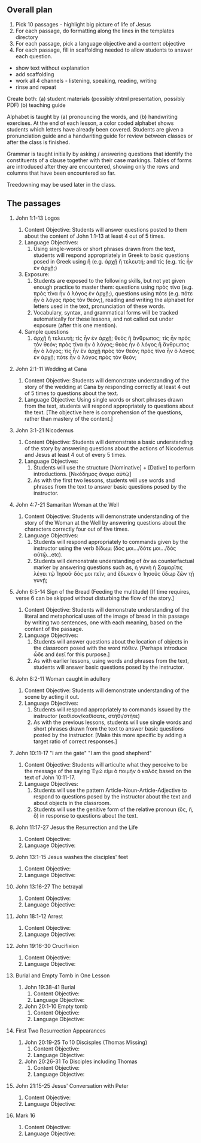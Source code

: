 ## Overall plan

1. Pick 10 passages - highlight big picture of life of Jesus
2. For each passage, do formatting along the lines in the templates directory
3. For each passage, pick a language objective and a content objective
4. For each passage, fill in scaffolding needed to allow students to answer each question. 
  - show text without explanation
  - add scaffolding 
  - work all 4 channels - listening, speaking, reading, writing
  - rinse and repeat

Create both:  (a) student materials (possibly xhtml presentation, possibly PDF)
(b) teaching guide

Alphabet is taught by (a) pronouncing the words, and (b) handwriting exercises.  At the end of each lesson, a color coded alphabet shows students which letters have already been covered.  Students are given a pronunciation guide and a handwriting guide for review between classes or after the class is finished.

Grammar is taught initially by asking / answering questions that identify the constituents of a clause together with their case markings. Tables of forms are introduced after they are encountered, showing only the rows and columns that have been encountered so far.

Treedowning may be used later in the class.

## The passages

1. John 1:1-13 Logos
    1. Content Objective: Students will answer questions posted to them about the content of John 1:1-13 at least 4 out of 5 times.
    1. Language Objectives: 
        1. Using single-words or short phrases drawn from the text, students will respond appropriately in Greek to basic questions posed in Greek using ἢ (e.g. ἀρχῇ ἢ τελευτή; and τίς (e.g. τίς ἦν ἐν ἀρχῇ;)
    1. Exposure:
        1. Students are exposed to the following skills, but not yet given enough practice to master them: questions using πρὸς τίνα (e.g. πρὸς τίνα ἦν ὁ λόγος ἐν ἀρχῇ;), questions using πότε (e.g. πότε ἦν ὁ λόγος πρὸς τὸν θεόν;), reading and writing the alphabet for letters used in the text, pronunciation of these words.
        1. Vocabulary, syntax, and grammatical forms will be tracked automatically for these lessons, and not called out under exposure (after this one mention).
    1. Sample questions
        1. ἀρχῇ ἢ τελευτή; τίς ἦν ἐν ἀρχῇ; θεὸς ἢ ἄνθρωπος; τίς ἦν πρὸς τὸν θεόν; πρὸς τίνα ἦν ὁ λόγος; θεὸς ἦν ὁ λόγος ἢ ἄνθρωπος ἦν ὁ λόγος; τίς ἦν ἐν ἀρχῇ πρὸς τὸν θεόν; πρὸς τίνα ἦν ὁ λόγος ἐν ἀρχῇ; πότε ἦν ὁ λόγος πρὸς τὸν θεόν;

1. John 2:1-11 Wedding at Cana
    1. Content Objective: Students will demonstrate understanding of the story of the wedding at Cana by responding correctly at least 4 out of 5 times to questions about the text.
    1. Language Objective: Using single words or short phrases drawn from the text, students will respond appropriately to questions about the text. [The objective here is comprehension of the questions, rather than mastery of the content.]
1. John 3:1-21 Nicodemus
    1. Content Objective: Students will demonstrate a basic understanding of the story by answering questions about the actions of Nicodemus and Jesus at least 4 out of every 5 times.
    1. Language Objectives: 
        1. Students will use the structure [Nominative] + [Dative] to perform introductions. [Νικόδημος ὄνομα αὐτῷ]
        1. As with the first two lessons, students will use words and phrases from the text to answer basic questions posed by the instructor.
1. John 4:7-21 Samaritan Woman at the Well
    1. Content Objective: Students will demonstrate understanding of the story of the Woman at the Well by answering questions about the characters correctly four out of five times.
    1. Language Objectives:
        1. Students will respond appropriately to commands given by the instructor using the verb δίδωμι (δός μοι.../δότε μοι.../δός αύτῷ...etc).
        1. Students will demonstrate understanding of ἂν as counterfactual marker by answering questions such as, ἡ γυνὴ ἡ Σαμαρῖτις λέγει τῷ Ἰησοῦ· δός μοι πεῖν; and ἔδωκεν ὁ Ἰησοῦς ὕδωρ ζῶν τῇ γυνῇ;
1. John 6:5-14 Sign of the Bread (Feeding the multitude) [If time requires, verse 6 can be skipped without disturbing the flow of the story.]
    1. Content Objective: Students will demonstrate understanding of the literal and metaphorical uses of the image of bread in this passage by writing two sentences, one with each meaning, based on the content of the passage.
    1. Language Objectives: 
        1. Students will answer questions about the location of objects in the classroom posed with the word πόθεν. [Perhaps introduce ὧδε and ἐκεῖ for this purpose.]
        1. As with earlier lessons, using words and phrases from the text, students will answer basic questions posed by the instructor.
1. John 8:2-11 Woman caught in adultery
    1. Content Objective: Students will demonstrate understanding of the scene by acting it out.
    1. Language Objectives:  
        1. Students will respond appropriately to commands issued by the instructor (καθίσον/καθίσατε, στῆθι/στῆτε)
        1. As with the previous lessons, students will use single words and short phrases drawn from the text to answer basic questions posted by the instructor. [Make this more specific by adding a target ratio of correct responses.]
1. John 10:11-17 "I am the gate" "I am the good shepherd"
    1. Content Objective: Students will articulte what they perceive to be the message of the saying Ἐγώ εἰμι ὁ ποιμὴν ὁ καλός based on the text of John 10:11-17.
    1. Language Objectives: 
        1. Students will use the pattern Article-Noun-Article-Adjective to respond to questions posed by the instructor about the text and about objects in the classroom.
        1. Students will use the genitive form of the relative pronoun (ὅς, ἥ, ὅ) in response to questions about the text.
1. John 11:17-27 Jesus the Resurrection and the Life
    1. Content Objective: 
    1. Language Objective: 
1. John 13:1-15 Jesus washes the disciples' feet
    1. Content Objective: 
    1. Language Objective: 
1. John 13:16-27 The betrayal
    1. Content Objective: 
    1. Language Objective: 
1. John 18:1-12 Arrest
    1. Content Objective: 
    1. Language Objective: 
1. John 19:16-30 Crucifixion
    1. Content Objective: 
    1. Language Objective: 
1. Burial and Empty Tomb in One Lesson
    1. John 19:38-41 Burial
        1. Content Objective: 
        1. Language Objective: 
    1. John 20:1-10 Empty tomb
        1. Content Objective: 
        1. Language Objective: 
1. First Two Resurrection Appearances
    1. John 20:19-25 To 10 Discisples (Thomas Missing)
        1. Content Objective: 
        1. Language Objective: 
    1. John 20:26-31 To Disciples including Thomas
        1. Content Objective: 
        1. Language Objective: 
1. John 21:15-25 Jesus' Conversation with Peter
    1. Content Objective: 
    1. Language Objective: 
1. Mark 16
    1. Content Objective: 
    1. Language Objective: 
